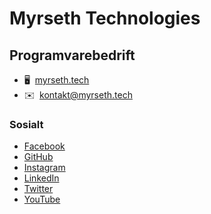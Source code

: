 # Myrseth Technologies

## Programvarebedrift

- 🖥️  [myrseth.tech](http://www.myrseth.tech)
- ✉️  [kontakt@myrseth.tech](mailto:kontakt@myrseth.tech)

### Sosialt
- <a href="https://www.facebook.com/myrsethtech" target="_blank" rel="noreferrer">Facebook</a>
- <a href="https://www.github.com/myrsethtech" target="_blank" rel="noreferrer">GitHub</a>
- <a href="http://www.instagram.com/myrsethtech" target="_blank" rel="noreferrer">Instagram</a>
- <a href="https://www.linkedin.com/company/myrsethtech" target="_blank" rel="noreferrer">LinkedIn</a>
- <a href="https://www.twitter.com/myrsethtech" target="_blank" rel="noreferrer">Twitter</a>
- <a href="https://www.youtube.com/@myrsethtech/" target="_blank" rel="noreferrer">YouTube</a>
